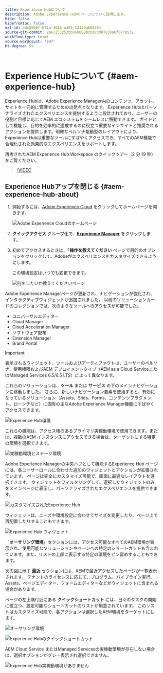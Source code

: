 ```yaml
---
title: Experience Hubについて
description: Adobe Experience Hubのページについて説明します。
hide: false
hidefromtoc: false
exl-id: adc8996f-671a-4018-a195-1212ea662284
source-git-commit: 2a67253253bb06b888bc0283d07838a6f0779532
workflow-type: tm+mt
source-wordcount: '547'
ht-degree: 5%

---
```


# Experience Hubについて {#aem-experience-hub}

Experience Hubは、Adobe Experience Manager内のコンテンツ、アセット、サイトを一元的に管理するための出発点となります。 Experience Hubはパーソナライズされたエクスペリエンスを提供するように設計されており、ユーザーの役割と目標に応じてAEM エコシステムをシームレスに移動できます。 ガイドとして機能し、目的を効率的に達成するのに役立つ重要なインサイトと推奨されるアクションを提供します。明確なペルソナ駆動型のレイアウトにより、Experience Hubは重要なツールにすばやくアクセスでき、すべてのAEM機能で合理化された効果的なエクスペリエンスをサポートします。

再考されたAEM Experience Hub Workspace のクイックツアー（2 分 19 秒）をご覧ください。

>[!VIDEO](https://video.tv.adobe.com/v/3470957?learn=on)

<!--
Available as a private beta, Experience Hub offers an optimized experience focused on improving workflows, prioritizing goals, and delivering results. Opting in lets you influence Experience Hub's development by providing feedback that helps shape its future and enhances its value for the entire AEM community. -->

## Experience Hubアップを閉じる {#aem-experience-hub-about}

1. 開始するには、[Adobe Experience Cloud](https://experience.adobe.com/#/@foundationinternal/home) をクリックしてホームページを開きます。

   ![Adobe Experience Cloudのホームページ ](/help/assets/experience-cloud-experiencemanager.png)

1. **クイックアクセス** グループ化で、[**Experience Manager**](https://experience.adobe.com) をクリックします。
1. 初めてアクセスするときは、「**操作を教えてください** ページで目的のオプションをクリックして、Adobeがエクスペリエンスをカスタマイズできるようにします。

   この環境設定はいつでも変更できます。

   ![ 何をしたいか教えてくださいページ ](/help/assets/experience-cloud-tellus.png)

Adobe Experience Managerページが更新され、ナビゲーションが強化され、インタラクティブウィジェットが追加されました。 以前のソリューションカードのコレクションでは、次のようなツールへのアクセスが可能でした。

* ユニバーサルエディター
* Cloud Manager
* Cloud Acceleration Manager
* ソフトウェア配布
* Extension Manager
* Brand Portal

>[!IMPORTANT]
>
>表示されるウィジェット、ツールおよびアーティファクトは、ユーザーのペルソナ、使用権限およびAEM デプロイメントタイプ（AEM as a Cloud ServiceまたはManaged Services 6.5/6.5 LTS）によって異なります。

これらのソリューションは、**ツール** または **サービス** の下のメインナビゲーションに移動しました。 さらに、新しいナビゲーション要素を使用すると、有効になっているソリューション（Assets、Sites、Forms、コンテンツフラグメント、ローンチなど）に固有の主なAdobe Experience Manager機能にすばやくアクセスできます。

![Experience Hub環境 ](/help/assets/experience-hub-author-environments.png)

これらの機能は、アクセス権のあるプライマリ実稼動環境で使用できます。または、複数のAEM インスタンスにアクセスできる場合は、ターゲットにする特定の環境を選択できます。

![ 実稼動環境とステージ環境 ](/help/assets/experience-hub-prod-stage.png)

Adobe Experience Managerの中央ハブとして機能するExperience Hub ページには、各ユーザーロールに合わせた追加のウィジェットとアクションが拡張されています。 ページは完全にカスタマイズ可能で、画面に最適なレイアウトを選択できます。 ウィジェットをフィルタリングして、選択したウィジェットのみをメインページに表示し、パーソナライズされたエクスペリエンスを提供できます。

![ カスタマイズされたExperience Hub](/help/assets/experience-hub-custom.png)

ウィジェットは、ニーズや環境設定に合わせてサイズを変更したり、ページ上で再配置したりすることもできます。

![Experience Hub ウィジェット ](/help/assets/experience-hub-widgets.png)

「**オーサリング環境**」セクションには、アクセス可能なすべてのAEM環境が表示され、使用可能なソリューションやページへの特定のショートカットも含まれています。また、リストの上部に表示する特定の環境をピン留めすることもできます。

次の図に示す **最近** セクションには、AEMで最近アクセスしたページが一覧表示されます。 テナントのライセンスに応じて、プログラム、パイプライン実行、Assets、ページエディター、フォームエディターなどがウィジェットに含まれる場合があります。

ページの左上隅付近にある **クイックショートカット** には、日々のタスクの開始に役立つ、設定可能なショートカットのリストが用意されています。 このリストはカスタマイズ可能で、各アクションは選択したAEM環境をターゲットにします。

![ オーサリング環境 ](/help/assets/experience-hub-recents.png)

![Experience Hubのクイックショートカット ](/help/assets/experience-hub-quick-shortcuts.png)

AEM Cloud Service またはManaged Servicesの実稼動環境が存在しない場合は、選択オプションがグレー表示され選択できません。

![Experience Hub実稼動環境がありません ](/help/assets/experience-hub-no-prod-environs.png)

<!--
## AI Assistant in AEM 6.5

For customers who have [completed pre-requisite criteria](/help/ai-assistant-in-aem.md#get-access), the AI Assistant in AEM is available to users of their organization. See [AI Assistant in AEM](/help/ai-assistant-in-aem.md). -->
